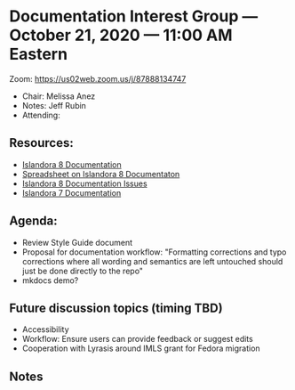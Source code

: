# Documentation Interest Group — October 21, 2020 — 11:00 AM Eastern

Zoom:  https://us02web.zoom.us/j/87888134747

* Chair: Melissa Anez
* Notes: Jeff Rubin
* Attending: 


## Resources:
* [Islandora 8 Documentation](https://islandora.github.io/documentation/)
* [Spreadsheet on Islandora 8 Documentaton](https://docs.google.com/spreadsheets/d/1E-kRw9xE60CKK0qL1-phzeVKjEZu3qBKZ9d3LH1hDEE/edit?usp=sharing)
* [Islandora 8 Documentation Issues](https://github.com/Islandora/documentation/labels/documentation)
* [Islandora 7 Documentation](https://wiki.lyrasis.org/display/ISLANDORA/Start)

## Agenda:
* Review Style Guide document
* Proposal for documentation workflow: "Formatting corrections and typo corrections where all wording and semantics are left untouched should just be done directly to the repo"
* mkdocs demo?

## Future discussion topics (timing TBD)
* Accessibility
* Workflow: Ensure users can provide feedback or suggest edits
* Cooperation with Lyrasis around IMLS grant for Fedora migration


## Notes
